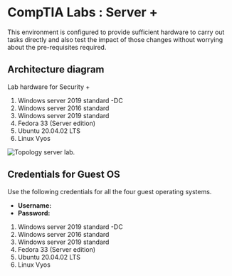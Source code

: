 # CompTIA Labs : Server +

This environment is configured to provide sufficient hardware to carry out tasks directly and also test the impact of those changes without worrying about the pre-requisites required.

## Architecture diagram

Lab hardware for Security +

1. Windows server 2019 standard  -DC
2. Windows server 2016 standard
3. Windows server 2019 standard
4. Fedora 33 (Server edition)
5. Ubuntu 20.04.02 LTS 
6. Linux Vyos


![Topology server lab.](images/servertopology-3.png "Server topology")

## Credentials for Guest OS

Use the following credentials for all the four guest operating systems.
* **Username:** <inject key="Host VM Admin Username" />
* **Password:** <inject key="Host VM Admin Password" />

1. Windows server 2019 standard  -DC
2. Windows server 2016 standard
3. Windows server 2019 standard
4. Fedora 33 (Server edition)
5. Ubuntu 20.04.02 LTS 
6. Linux Vyos


